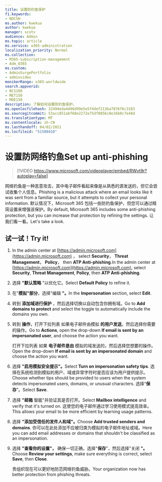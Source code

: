 ```yaml
---
title: 设置防钓鱼保护
f1.keywords:
- NOCSH
ms.author: kwekua
author: kwekua
manager: scotv
audience: Admin
ms.topic: article
ms.service: o365-administration
localization_priority: Normal
ms.collection:
- M365-subscription-management
- Adm_O365
ms.custom:
- AdminSurgePortfolio
- adminvideo
monikerRange: o365-worldwide
search.appverid:
- BCS160
- MET150
- MOE150
description: 了解如何设置防钓鱼保护。
ms.openlocfilehash: 32494eda4496d99e5e5f4def213ba7876f6c3183
ms.sourcegitcommit: 53acc851abf68e2272e75df0856c0e16b0c7e48d
ms.translationtype: MT
ms.contentlocale: zh-CN
ms.lasthandoff: 04/02/2021
ms.locfileid: "51580410"
---
```

# <a name="set-up-anti-phishing"></a><span data-ttu-id="f24c9-103">设置防网络钓鱼</span><span class="sxs-lookup"><span data-stu-id="f24c9-103">Set up anti-phishing</span></span>

> [!VIDEO https://www.microsoft.com/videoplayer/embed/RWvt9r?autoplay=false]

<span data-ttu-id="f24c9-104">网络钓鱼是一种恶意攻击，其中电子邮件看起来像是从熟悉的源发送的，但它会尝试收集个人信息。</span><span class="sxs-lookup"><span data-stu-id="f24c9-104">Phishing is a malicious attack where an email looks like it was sent from a familiar source, but it attempts to collect your personal information.</span></span> <span data-ttu-id="f24c9-105">默认情况下，Microsoft 365 包括一些防钓鱼保护，但您可以通过精简设置来增强该保护。</span><span class="sxs-lookup"><span data-stu-id="f24c9-105">By default, Microsoft 365 includes some anti-phishing protection, but you can increase that protection by refining the settings.</span></span> <span data-ttu-id="f24c9-106">让我们看一看。</span><span class="sxs-lookup"><span data-stu-id="f24c9-106">Let's take a look.</span></span>

## <a name="try-it"></a><span data-ttu-id="f24c9-107">试一试！</span><span class="sxs-lookup"><span data-stu-id="f24c9-107">Try it!</span></span>

1. <span data-ttu-id="f24c9-108">In the admin center at [https://admin.microsoft.com](https://admin.microsoft.com) ， select **Security**， **Threat Management**， **Policy**， then **ATP Anti-phishing**.</span><span class="sxs-lookup"><span data-stu-id="f24c9-108">In the admin center at [https://admin.microsoft.com](https://admin.microsoft.com), select **Security**, **Threat Management**, **Policy**, then **ATP Anti-phishing**.</span></span>
1. <span data-ttu-id="f24c9-109">选择 **"默认策略** "以优化它。</span><span class="sxs-lookup"><span data-stu-id="f24c9-109">Select **Default Policy** to refine it.</span></span>
1. <span data-ttu-id="f24c9-110">在"**模拟"部分**，选择"编辑 **"。**</span><span class="sxs-lookup"><span data-stu-id="f24c9-110">In the **Impersonation** section, select **Edit**.</span></span>
1. <span data-ttu-id="f24c9-111">转到 **添加域进行保护** ，然后选择切换以自动包含你拥有域。</span><span class="sxs-lookup"><span data-stu-id="f24c9-111">Go to **Add domains to protect** and select the toggle to automatically include the domains you own.</span></span>
1. <span data-ttu-id="f24c9-112">转到 **操作**，打开下拉列表 如果电子邮件由模拟 **的用户发送**，然后选择你需要的操作。</span><span class="sxs-lookup"><span data-stu-id="f24c9-112">Go to **Actions**, open the drop-down **If email is sent by an impersonated user**, and choose the action you want.</span></span>

    <span data-ttu-id="f24c9-113">打开下拉列表 如果 **电子邮件是由** 模拟的域发送的，然后选择您想要的操作。</span><span class="sxs-lookup"><span data-stu-id="f24c9-113">Open the drop-down **If email is sent by an impersonated domain** and choose the action you want.</span></span>
1. <span data-ttu-id="f24c9-114">选择 **"启用模拟安全提示"。**</span><span class="sxs-lookup"><span data-stu-id="f24c9-114">Select **Turn on impersonation safety tips**.</span></span> <span data-ttu-id="f24c9-115">选择在系统检测到模拟的用户、域或异常字符时是否应该为用户提供提示。</span><span class="sxs-lookup"><span data-stu-id="f24c9-115">Choose whether tips should be provided to users when the system detects impersonated users, domains, or unusual characters.</span></span> <span data-ttu-id="f24c9-116">选择“**保存**”。</span><span class="sxs-lookup"><span data-stu-id="f24c9-116">Select **Save**.</span></span>
1. <span data-ttu-id="f24c9-117">选择 **"邮箱** 智能"并验证其是否打开。</span><span class="sxs-lookup"><span data-stu-id="f24c9-117">Select **Mailbox intelligence** and verify that it's turned on.</span></span> <span data-ttu-id="f24c9-118">这使您的电子邮件通过学习使用模式提高效率。</span><span class="sxs-lookup"><span data-stu-id="f24c9-118">This allows your email to be more efficient by learning usage patterns.</span></span>
1. <span data-ttu-id="f24c9-119">选择 **"添加受信任的发件人和域"。**</span><span class="sxs-lookup"><span data-stu-id="f24c9-119">Choose **Add trusted senders and domains**.</span></span> <span data-ttu-id="f24c9-120">你可以在此处添加不应被归类为模拟的电子邮件地址或域。</span><span class="sxs-lookup"><span data-stu-id="f24c9-120">Here you can add email addresses or domains that shouldn't be classified as an impersonation.</span></span>
1. <span data-ttu-id="f24c9-121">选择 **"查看你的设置"，** 确保一切正确，选择"**保存**"，然后选择"关闭 **"。**</span><span class="sxs-lookup"><span data-stu-id="f24c9-121">Choose **Review your settings**, make sure everything is correct, select **Save**, then **Close**.</span></span>

    <span data-ttu-id="f24c9-122">贵组织现在可以更好地防范网络钓鱼威胁。</span><span class="sxs-lookup"><span data-stu-id="f24c9-122">Your organization now has better protection from phishing threats.</span></span>